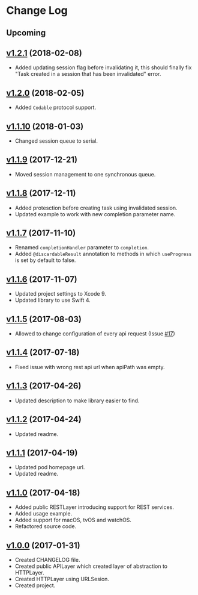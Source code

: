 # Change Log

## Upcoming

## [v1.2.1](https://github.com/xsolve-pl/swift-api/tree/1.2.1) (2018-02-08)
- Added updating session flag before invalidating it, this should finally fix "Task created in a session that has been invalidated" error.

## [v1.2.0](https://github.com/xsolve-pl/swift-api/tree/1.2.0) (2018-02-05)
- Added `Codable` protocol support.

## [v1.1.10](https://github.com/xsolve-pl/swift-api/tree/1.1.10) (2018-01-03)
- Changed session queue to serial.

## [v1.1.9](https://github.com/xsolve-pl/swift-api/tree/1.1.9) (2017-12-21)
- Moved session management to one synchronous queue.

## [v1.1.8](https://github.com/xsolve-pl/swift-api/tree/1.1.8) (2017-12-11)
- Added protesction before creating task using invalidated session.
- Updated example to work with new completion parameter name.

## [v1.1.7](https://github.com/xsolve-pl/swift-api/tree/1.1.7) (2017-11-10)
- Renamed `completionHandler` parameter to `completion`.
- Added `@discardableResult` annotation to methods in which `useProgress` is set by default to false.

## [v1.1.6](https://github.com/xsolve-pl/swift-api/tree/1.1.6) (2017-11-07)
- Updated project settings to Xcode 9.
- Updated library to use Swift 4.

## [v1.1.5](https://github.com/xsolve-pl/swift-api/tree/1.1.5) (2017-08-03)
- Allowed to change configuration of every api request (Issue [#17](https://github.com/xsolve-pl/swift-api/issues/17))

## [v1.1.4](https://github.com/xsolve-pl/swift-api/tree/1.1.4) (2017-07-18)
- Fixed issue with wrong rest api url when apiPath was empty.

## [v1.1.3](https://github.com/xsolve-pl/swift-api/tree/1.1.3) (2017-04-26)
- Updated description to make library easier to find.

## [v1.1.2](https://github.com/xsolve-pl/swift-api/tree/1.1.2) (2017-04-24)
- Updated readme.

## [v1.1.1](https://github.com/xsolve-pl/swift-api/tree/1.1.1) (2017-04-19)
  - Updated pod homepage url.
  - Updated readme.

## [v1.1.0](https://github.com/xsolve-pl/swift-api/tree/1.1.0) (2017-04-18)
  - Added public RESTLayer introducing support for REST services.
  - Added usage example.
  - Added support for macOS, tvOS and watchOS.
  - Refactored source code.

## [v1.0.0](https://github.com/xsolve-pl/swift-api/tree/1.0.0) (2017-01-31)
  - Created CHANGELOG file.
  - Created public APILayer which created layer of abstraction to HTTPLayer.
  - Created HTTPLayer using URLSesion.
  - Created project.
